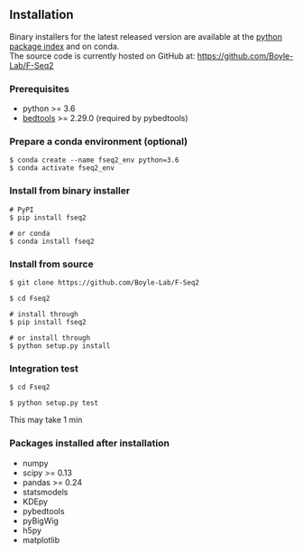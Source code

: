 ## Installation

Binary installers for the latest released version are available at the [python package index](https://pypi.org/project/pandas) and on conda.  
The source code is currently hosted on GitHub at: https://github.com/Boyle-Lab/F-Seq2

### Prerequisites
- python >= 3.6
- [bedtools](https://bedtools.readthedocs.io/en/latest/content/installation.html) >= 2.29.0 (required by pybedtools)


### Prepare a conda environment (optional)
```
$ conda create --name fseq2_env python=3.6
$ conda activate fseq2_env
```

### Install from binary installer

```
# PyPI
$ pip install fseq2

# or conda
$ conda install fseq2
```

### Install from source

```
$ git clone https://github.com/Boyle-Lab/F-Seq2

$ cd Fseq2

# install through
$ pip install fseq2

# or install through
$ python setup.py install
```

### Integration test
```
$ cd Fseq2

$ python setup.py test
```
This may take 1 min


### Packages installed after installation

- numpy
- scipy >= 0.13
- pandas >= 0.24
- statsmodels
- KDEpy
- pybedtools
- pyBigWig
- h5py
- matplotlib
